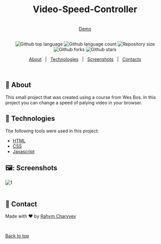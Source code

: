 <h1 align="center" id="top">Video-Speed-Controller</h1>
&#xa0;
<div align="center">
<a href="https://rahymcharyyev.github.io/Video-Speed-Controller/">Demo</a>
</div>
&#xa0;
<p align="center">
  <img alt="Github top language" src="https://img.shields.io/github/languages/top/RahymCharyyev/Video-Speed-Controller?color=56BEB8">

  <img alt="Github language count" src="https://img.shields.io/github/languages/count/RahymCharyyev/Video-Speed-Controller?color=56BEB8">

  <img alt="Repository size" src="https://img.shields.io/github/repo-size/RahymCharyyev/Video-Speed-Controller?color=56BEB8">

  <!-- <img alt="Github issues" src="https://img.shields.io/github/issues/{{YOUR_GITHUB_USERNAME}}/30---whack-a-mole?color=56BEB8" /> -->

  <img alt="Github forks" src="https://img.shields.io/github/forks/RahymCharyyev/Video-Speed-Controller?color=56BEB8" />

  <img alt="Github stars" src="https://img.shields.io/github/stars/RahymCharyyev/Video-Speed-Controller?color=56BEB8" />
</p>

<!-- Status -->

<!-- <h4 align="center">
	🚧  30   Whack A Mole 🚀 Under construction...  🚧
</h4>

<hr> -->

<p align="center">
  <a href="#dart-about">About</a> &#xa0; | &#xa0; 
  <a href="#rocket-technologies">Technologies</a> &#xa0; | &#xa0;
  <a href="#screenshots">Screenshots</a> &#xa0; | &#xa0;
  <a href="#contacts" target="_blank">Contacts</a>
</p>

<br>

## :dart: About

This small project that was created using a course from Wes Bos. In this project you can change a speed of palying video in your browser.

## :rocket: Technologies

The following tools were used in this project:

- [HTML](https://developer.mozilla.org/ru/docs/Web/HTML)
- [CSS](https://developer.mozilla.org/ru/docs/Web/CSS/Reference)
- [Javascript](https://developer.mozilla.org/en-US/docs/Web/JavaScript)

## 🖼️: Screenshots

![1](https://github.com/RahymCharyyev/Video-Speed-Controller/assets/62890688/764ed0a7-b36d-4465-8790-8fb33c179211)
 \
&#xa0;

## :memo: Contact

Made with :heart: by <a href="https://github.com/Rahym Charyyev" target="_blank">Rahym Charyyev</a>

&#xa0;

<a href="#top">Back to top</a>

